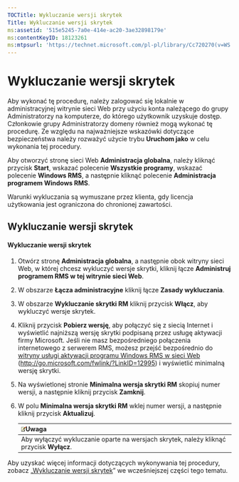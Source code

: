 ```yaml
---
TOCTitle: Wykluczanie wersji skrytek
Title: Wykluczanie wersji skrytek
ms:assetid: '515e5245-7a0e-414e-ac20-3ae32898179e'
ms:contentKeyID: 18123261
ms:mtpsurl: 'https://technet.microsoft.com/pl-pl/library/Cc720270(v=WS.10)'
---
```


Wykluczanie wersji skrytek
==========================

Aby wykonać tę procedurę, należy zalogować się lokalnie w administracyjnej witrynie sieci Web przy użyciu konta należącego do grupy Administratorzy na komputerze, do którego użytkownik uzyskuje dostęp. Członkowie grupy Administratorzy domeny również mogą wykonać tę procedurę. Ze względu na najważniejsze wskazówki dotyczące bezpieczeństwa należy rozważyć użycie trybu **Uruchom jako** w celu wykonania tej procedury.

Aby otworzyć stronę sieci Web **Administracja globalna**, należy kliknąć przycisk **Start**, wskazać polecenie **Wszystkie programy**, wskazać polecenie **Windows RMS**, a następnie kliknąć polecenie **Administracja programem Windows RMS**.

Warunki wykluczania są wymuszane przez klienta, gdy licencja użytkowania jest ograniczona do chronionej zawartości.

Wykluczanie wersji skrytek
--------------------------

#### Wykluczanie wersji skrytek

1.  Otwórz stronę **Administracja globalna**, a następnie obok witryny sieci Web, w której chcesz wykluczyć wersje skrytki, kliknij łącze **Administruj programem RMS w tej witrynie sieci Web**.

2.  W obszarze **Łącza administracyjne** kliknij łącze **Zasady wykluczania**.

3.  W obszarze **Wykluczanie skrytki RM** kliknij przycisk **Włącz**, aby wykluczyć wersje skrytek.

4.  Kliknij przycisk **Pobierz wersję**, aby połączyć się z siecią Internet i wyświetlić najniższą wersję skrytki podpisaną przez usługę aktywacji firmy Microsoft. Jeśli nie masz bezpośredniego połączenia internetowego z serwerem RMS, możesz przejść bezpośrednio do [witryny usługi aktywacji programu Windows RMS w sieci Web](http://go.microsoft.com/fwlink/?linkid=12995) (http://go.microsoft.com/fwlink/?LinkID=12995) i wyświetlić minimalną wersję skrytki.

5.  Na wyświetlonej stronie **Minimalna wersja skrytki RM** skopiuj numer wersji, a następnie kliknij przycisk **Zamknij**.

6.  W polu **Minimalna wersja skrytki RM** wklej numer wersji, a następnie kliknij przycisk **Aktualizuj**.

    | ![](images/Cc720270.note(WS.10).gif)Uwaga                   |
    |------------------------------------------------------------------------------------------|
    | Aby wyłączyć wykluczanie oparte na wersjach skrytek, należy kliknąć przycisk **Wyłącz**. |

Aby uzyskać więcej informacji dotyczących wykonywania tej procedury, zobacz „[Wykluczanie wersji skrytek](https://technet.microsoft.com/e287f026-aab2-43ab-93bc-48087da82f36)” we wcześniejszej części tego tematu.
